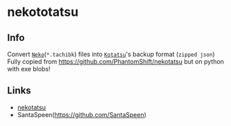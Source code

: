 # nekototatsu

## Info

Convert [`Neko`](https://github.com/CarlosEsco/Neko)(`*.tachibk`) files into [`Kotatsu`](https://github.com/KotatsuApp/Kotatsu)'s backup format (`zipped json`)\
Fully copied from https://github.com/PhantomShift/nekotatsu but on python with exe blobs!

## Links

* [nekotatsu](https://github.com/PhantomShift/nekotatsu)
* SantaSpeen(https://github.com/SantaSpeen)
